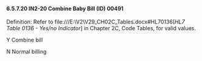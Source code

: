 #### 6.5.7.20 IN2-20 Combine Baby Bill (ID) 00491

Definition: Refer to file:///E:\V2\V29_CH02C_Tables.docx#HL70136[_HL7 Table 0136 - Yes/no Indicator_] in Chapter 2C, Code Tables, for valid values.

Y Combine bill

N Normal billing

